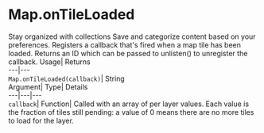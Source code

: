  
#  Map.onTileLoaded
Stay organized with collections  Save and categorize content based on your preferences. 
Registers a callback that's fired when a map tile has been loaded. 
Returns an ID which can be passed to unlisten() to unregister the callback.
Usage| Returns  
---|---  
`Map.onTileLoaded(callback)`| String  
Argument| Type| Details  
---|---|---  
`callback`| Function| Called with an array of per layer values. Each value is the fraction of tiles still pending: a value of 0 means there are no more tiles to load for the layer.  
